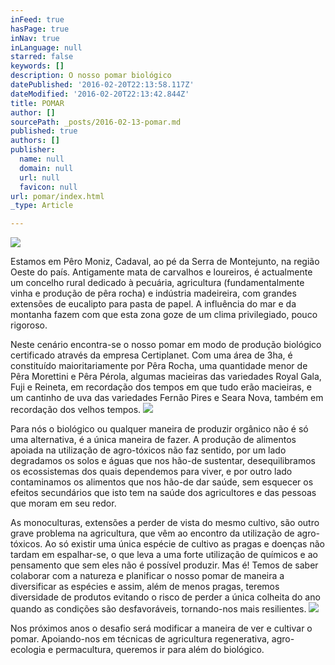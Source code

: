 ```yaml
---
inFeed: true
hasPage: true
inNav: true
inLanguage: null
starred: false
keywords: []
description: O nosso pomar biológico
datePublished: '2016-02-20T22:13:58.117Z'
dateModified: '2016-02-20T22:13:42.844Z'
title: POMAR
author: []
sourcePath: _posts/2016-02-13-pomar.md
published: true
authors: []
publisher:
  name: null
  domain: null
  url: null
  favicon: null
url: pomar/index.html
_type: Article

---
```

![](https://the-grid-user-content.s3-us-west-2.amazonaws.com/97039558-86df-4f56-92e2-488541558ddd.JPG)

Estamos em Pêro Moniz, Cadaval, ao pé da Serra de Montejunto, na região Oeste do país. Antigamente mata de carvalhos e loureiros, é actualmente um concelho rural dedicado à pecuária, agricultura (fundamentalmente vinha e produção de pêra rocha) e indústria madeireira, com grandes extensões de eucalipto para pasta de papel. A influência do mar e da montanha fazem com que esta zona goze de um clima privilegiado, ​pouco rigoroso.

Neste cenário encontra-se o nosso pomar em modo de produção biológico certificado através da empresa Certiplanet. Com uma área de 3ha, é constituído maioritariamente por Pêra Rocha, uma quantidade menor de Pêra Morettini e Pêra Pérola, algumas macieiras das variedades Royal Gala, Fuji e Reineta, em recordação dos tempos em que tudo erão macieiras, e um cantinho de uva das variedades Fernão Pires e Seara Nova, também em recordação dos velhos tempos.
![](https://the-grid-user-content.s3-us-west-2.amazonaws.com/6378ea7c-70cc-405f-9a36-5928ffbf0356.JPG)

Para nós o biológico ou qualquer maneira de produzir orgânico não é só uma alternativa, é a única maneira de fazer. A produção de alimentos apoiada na utilização de agro-tóxicos não faz sentido, por um lado degradamos os solos e águas que nos hão-de sustentar, desequilibramos os ecossistemas dos quais dependemos para viver, e por outro lado contaminamos os alimentos que nos hão-de dar saúde, sem esquecer os efeitos secundários que isto tem na saúde dos agricultores e das pessoas que moram em seu redor. 

As monoculturas, extensões a perder de vista do mesmo cultivo, são outro grave problema na agricultura, que vêm ao encontro da utilização de agro-tóxicos. Ao só existir uma única espécie de cultivo as pragas e doenças não tardam em  espalhar-se, o que leva a uma forte utilização de químicos e ao pensamento que sem eles não é possível produzir. Mas é! Temos de saber colaborar com a natureza e planificar o nosso pomar de maneira a diversificar as espécies e assim, além de menos pragas, teremos diversidade de produtos evitando o risco de perder a única colheita do ano quando as condições são desfavoráveis, tornando-nos mais resilientes. ![](https://the-grid-user-content.s3-us-west-2.amazonaws.com/027af420-3769-4975-9041-95937f947d63.JPG)

Nos próximos anos o desafio será modificar a maneira de ver e cultivar o pomar. Apoiando-nos em técnicas de agricultura regenerativa, agro-ecologia e permacultura, queremos ir para além do biológico.